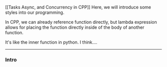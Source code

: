 [[Tasks Async, and Concurrency in CPP]]
Here, we will introduce some styles into our programming. 

In CPP, we can already reference function directly, but lambda  expression allows for placing the function directly inside of the body of another function. 

It's like the inner function in python. I think.... 

---
### **Intro**

